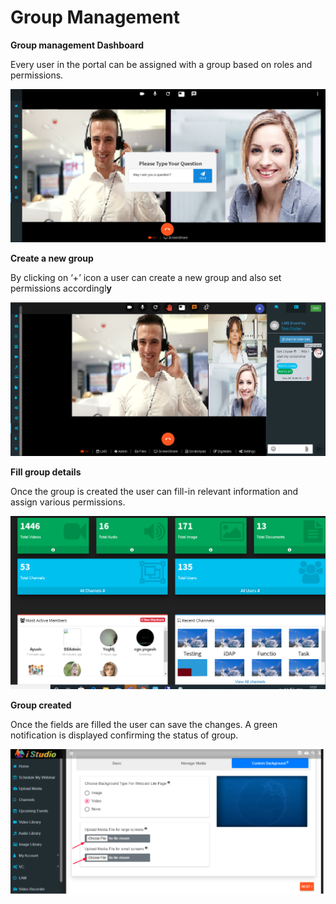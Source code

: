# Group Management

**Group management Dashboard**

Every user in the portal can be assigned with a group based on roles and permissions.

![](../../.gitbook/assets/image%20%28168%29.png)

**Create a new group**

By clicking on ‘+’ icon a user can create a new group and also set permissions accordingl**y**

![](../../.gitbook/assets/image%20%28268%29.png)

**Fill group details**

Once the group is created the user can fill-in relevant information and assign various permissions.

![](../../.gitbook/assets/image%20%2823%29.png)

**Group created**

Once the fields are filled the user can save the changes. A green notification is displayed confirming the status of group.

![](../../.gitbook/assets/image%20%28277%29.png)

